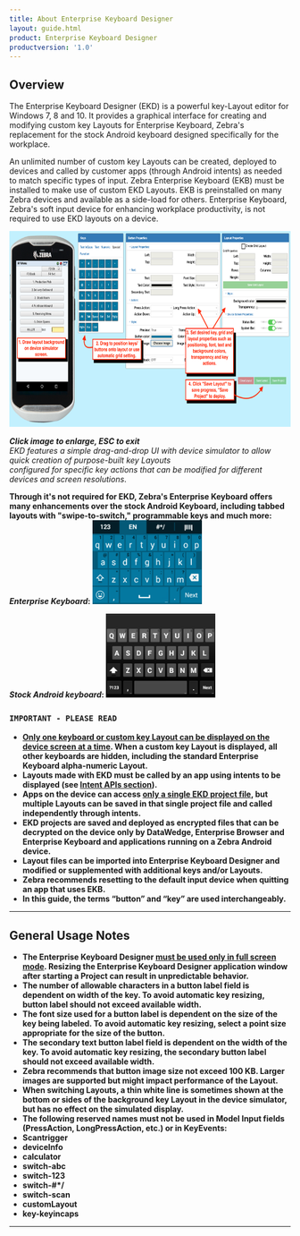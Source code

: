 ```yaml
---
title: About Enterprise Keyboard Designer
layout: guide.html
product: Enterprise Keyboard Designer
productversion: '1.0'
---
```


## Overview

The Enterprise Keyboard Designer (EKD) is a powerful key-Layout editor for Windows 7, 8 and 10. It provides a graphical interface for creating and modifying custom key Layouts for Enterprise Keyboard, Zebra's replacement for the stock Android keyboard designed specifically for the workplace. 

An unlimited number of custom key Layouts can be created, deployed to devices and called by customer apps (through Android intents) as needed to match specific types of input. Zebra Enterprise Keyboard (EKB) must be installed to make use of custom EKD Layouts. EKB is preinstalled on many Zebra devices and available as a side-load for others. Enterprise Keyboard, Zebra's soft input device for enhancing workplace productivity, is not required to use EKD layouts on a device. 

<img alt="" style="height:350px" src="ekd_main_steps.png"/>

***Click image to enlarge, ESC to exit***<br>*EKD features a simple drag-and-drop UI with device simulator to allow quick creation of purpose-built key Layouts <br>configured for specific key actions that can be modified for different devices and screen resolutions*.

<b>Through it's not required for EKD, Zebra's Enterprise Keyboard offers many enhancements over the stock Android Keyboard, including tabbed layouts with "swipe-to-switch," programmable keys and much more: 
<br>
_Enterprise Keyboard_:
<img alt="" style="height:150px" src="keyboard_alone.png"/>

_Stock Android keyboard_:
<img alt="" style="height:150px" src="keyboard_android.png"/>
<br>

### `IMPORTANT - PLEASE READ`
* **<u>Only one keyboard or custom key Layout can be displayed on the device screen at a time</u>**. When a custom key Layout is displayed, all other keyboards are hidden, including the standard Enterprise Keyboard alpha-numeric Layout. 
* **Layouts made with EKD must be called by an app using intents** to be displayed (see [Intent APIs section](#intentapis)).
* **Apps on the device can access <u>only a single EKD project file</u>**, but multiple Layouts can be saved in that single project file and called independently through intents.  
* EKD projects are saved and deployed as encrypted files that can be decrypted on the device only by **DataWedge, Enterprise Browser and Enterprise Keyboard** and applications running on a Zebra Android device. 
* Layout files can be imported into Enterprise Keyboard Designer and modified or supplemented with additional keys and/or Layouts. 
* **Zebra recommends resetting to the default input device when quitting an app that uses EKB**. 
* In this guide, the terms “button” and “key” are used interchangeably. 

-----

## General Usage Notes

* **The Enterprise Keyboard Designer <u>must be used only in full screen mode**</u>. Resizing the Enterprise Keyboard Designer application window after starting a Project can result in unpredictable behavior. 
* **The number of allowable characters in a button label field is dependent on width of the key**. To avoid automatic key resizing, button label should not exceed available width. 
* **The font size used for a button label is dependent on the size of the key being labeled**. To avoid automatic key resizing, select a point size appropriate for the size of the button.
* **The secondary text button label field is dependent on the width of the key**. To avoid automatic key resizing, the secondary button label should not exceed available width.
* **Zebra recommends that button image size not exceed 100 KB**. Larger images are supported but might impact performance of the Layout. 
* When switching Layouts, a thin white line is sometimes shown at the bottom or sides of the background key Layout in the device simulator, but has no effect on the simulated display.
* The following reserved names must not be used in Model Input fields (PressAction, LongPressAction, etc.) or in KeyEvents: 
 * Scantrigger
 * deviceInfo
 * calculator
 * switch-abc
 * switch-123
 * switch-&#35;&#42;&#47;
 * switch-scan
 * customLayout
 * key-keyincaps

-----